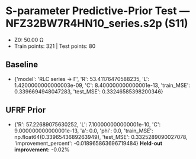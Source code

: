 # S-parameter Predictive-Prior Test — NFZ32BW7R4HN10_series.s2p (S11)
- Z0: 50.00 Ω
- Train points: 321  |  Test points: 80

## Baseline
- {'model': 'RLC series -> Γ', 'R': 53.41176470588235, 'L': 1.4200000000000003e-09, 'C': 8.400000000000001e-13, 'train_MSE': 0.3396694948047283, 'test_MSE': 0.33246585398200346}

## UFRF Prior
- {'R': 57.22689075630252, 'L': 7.100000000000001e-10, 'C': 9.000000000000001e-13, 'a': 0.0, 'phi': 0.0, 'train_MSE': np.float64(0.3396543689263949), 'test_MSE': 0.3325289090027078, 'improvement_percent': -0.018965863696719484}
**Held-out improvement:** -0.02%